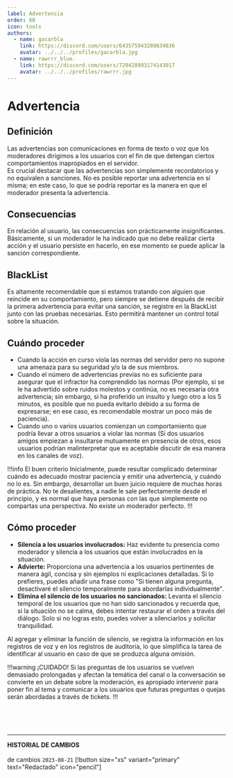 ```yaml
---
label: Advertencia
order: 60
icon: tools
authors:
  - name: gacarbla
    link: https://discord.com/users/643575943289634836
    avatar: ../../../profiles/gacarbla.jpg
  - name: rawrrr_blue.
    link: https://discord.com/users/729428993174143017
    avatar: ../../../profiles/rawrrr.jpg
---
```

# Advertencia

## Definición
Las advertencias son comunicaciones en forma de texto o voz que los moderadores dirigimos a los usuarios con el fin de que detengan ciertos comportamientos inapropiados en el servidor.<br>
Es crucial destacar que las advertencias son simplemente recordatorios y no equivalen a sanciones. No es posible reportar una advertencia en sí misma; en este caso, lo que se podría reportar es la manera en que el moderador presenta la advertencia.

## Consecuencias
En relación al usuario, las consecuencias son prácticamente insignificantes. Básicamente, si un moderador le ha indicado que no debe realizar cierta acción y el usuario persiste en hacerlo, en ese momento se puede aplicar la sanción correspondiente.

## BlackList
Es altamente recomendable que si estamos tratando con alguien que reincide en su comportamiento, pero siempre se detiene después de recibir la primera advertencia para evitar una sanción, se registre en la BlackList junto con las pruebas necesarias. Esto permitirá mantener un control total sobre la situación.

## Cuándo proceder
- Cuando la acción en curso viola las normas del servidor pero no supone una amenaza para su seguridad y/o la de sus miembros.
- Cuando el número de advertencias previas no es suficiente para asegurar que el infractor ha comprendido las normas (Por ejemplo, si se le ha advertido sobre ruidos molestos y continúa, no es necesaria otra advertencia; sin embargo, si ha proferido un insulto y luego otro a los 5 minutos, es posible que no pueda evitarlo debido a su forma de expresarse; en ese caso, es recomendable mostrar un poco más de paciencia).
- Cuando uno o varios usuarios comienzan un comportamiento que podría llevar a otros usuarios a violar las normas (Si dos usuarios amigos empiezan a insultarse mutuamente en presencia de otros, esos usuarios podrían malinterpretar que es aceptable discutir de esa manera en los canales de voz).

!!!info El buen criterio
Inicialmente, puede resultar complicado determinar cuándo es adecuado mostrar paciencia y emitir una advertencia, y cuándo no lo es. Sin embargo, desarrollar un buen juicio requiere de muchas horas de práctica. No te desalientes, a nadie le sale perfectamente desde el principio, y es normal que haya personas con las que simplemente no compartas una perspectiva. No existe un moderador perfecto.
!!!

## Cómo proceder
- **Silencia a los usuarios involucrados:** Haz evidente tu presencia como moderador y silencia a los usuarios que están involucrados en la situación.
- **Advierte:** Proporciona una advertencia a los usuarios pertinentes de manera ágil, concisa y sin ejemplos ni explicaciones detalladas. Si lo prefieres, puedes añadir una frase como "Si tienen alguna pregunta, desactivaré el silencio temporalmente para abordarlas individualmente".
- **Elimina el silencio de los usuarios no sancionados:** Levanta el silencio temporal de los usuarios que no han sido sancionados y recuerda que, si la situación no se calma, debes intentar restaurar el orden a través del diálogo. Solo si no logras esto, puedes volver a silenciarlos y solicitar tranquilidad.

Al agregar y eliminar la función de silencio, se registra la información en los registros de voz y en los registros de auditoría, lo que simplifica la tarea de identificar al usuario en caso de que se produzca alguna omisión.

!!!warning ¡CUIDADO!
Si las preguntas de los usuarios se vuelven demasiado prolongadas y afectan la temática del canal o la conversación se convierte en un debate sobre la moderación, es apropiado intervenir para poner fin al tema y comunicar a los usuarios que futuras preguntas o quejas serán abordadas a través de tickets.
!!!

<br><br><br>
** **
**HISTORIAL DE CAMBIOS**<br><br> de cambios
`2023-08-21` [!button size="xs" variant="primary" text="Redactado" icon="pencil"]